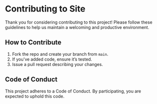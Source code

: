 # Contributing to Site

Thank you for considering contributing to this project! Please follow these guidelines to help us maintain a welcoming and productive environment.

## How to Contribute

1. Fork the repo and create your branch from `main`.
2. If you've added code, ensure it’s tested.
3. Issue a pull request describing your changes.

## Code of Conduct

This project adheres to a Code of Conduct. By participating, you are expected to uphold this code.
